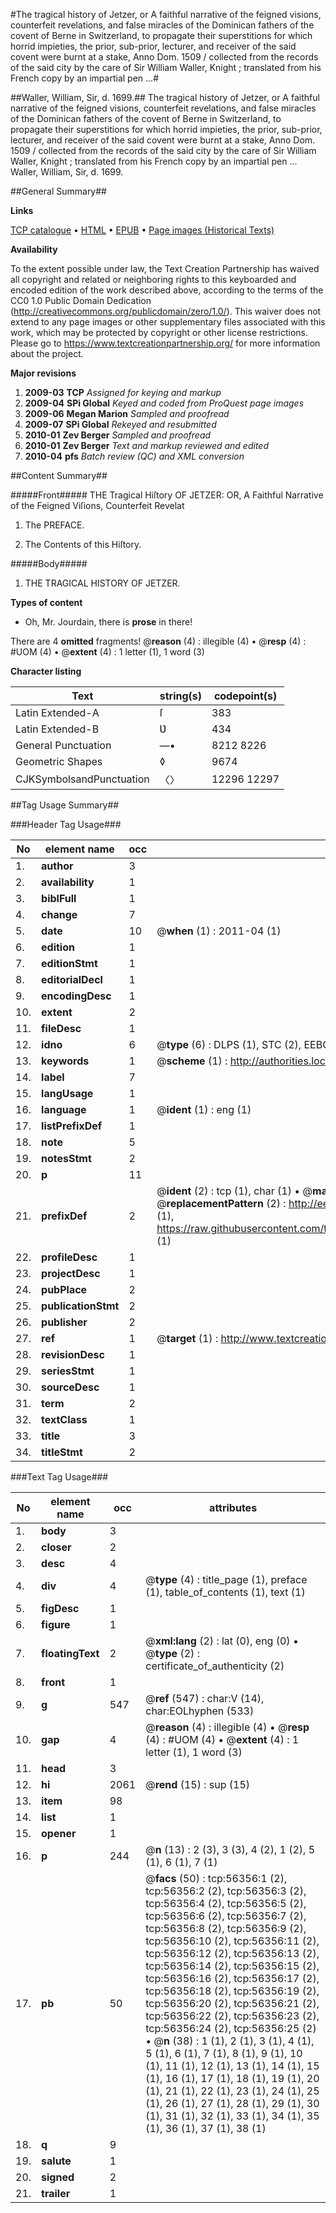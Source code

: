 #The tragical history of Jetzer, or A faithful narrative of the feigned visions, counterfeit revelations, and false miracles of the Dominican fathers of the covent of Berne in Switzerland, to propagate their superstitions for which horrid impieties, the prior, sub-prior, lecturer, and receiver of the said covent were burnt at a stake, Anno Dom. 1509 / collected from the records of the said city by the care of Sir William Waller, Knight ; translated from his French copy by an impartial pen ...#

##Waller, William, Sir, d. 1699.##
The tragical history of Jetzer, or A faithful narrative of the feigned visions, counterfeit revelations, and false miracles of the Dominican fathers of the covent of Berne in Switzerland, to propagate their superstitions for which horrid impieties, the prior, sub-prior, lecturer, and receiver of the said covent were burnt at a stake, Anno Dom. 1509 / collected from the records of the said city by the care of Sir William Waller, Knight ; translated from his French copy by an impartial pen ...
Waller, William, Sir, d. 1699.

##General Summary##

**Links**

[TCP catalogue](http://www.ota.ox.ac.uk/tcp/)  • 
[HTML](http://tei.it.ox.ac.uk/tcp/Texts-HTML/free/A67/A67363.html)  • 
[EPUB](http://tei.it.ox.ac.uk/tcp/Texts-EPUB/free/A67/A67363.epub) • 
[Page images (Historical Texts)](https://historicaltexts.jisc.ac.uk/eebo-12213531e)

**Availability**

To the extent possible under law, the Text Creation Partnership has waived all copyright and related or neighboring rights to this keyboarded and encoded edition of the work described above, according to the terms of the CC0 1.0 Public Domain Dedication (http://creativecommons.org/publicdomain/zero/1.0/). This waiver does not extend to any page images or other supplementary files associated with this work, which may be protected by copyright or other license restrictions. Please go to https://www.textcreationpartnership.org/ for more information about the project.

**Major revisions**

1. __2009-03__ __TCP__ *Assigned for keying and markup*
1. __2009-04__ __SPi Global__ *Keyed and coded from ProQuest page images*
1. __2009-06__ __Megan Marion__ *Sampled and proofread*
1. __2009-07__ __SPi Global__ *Rekeyed and resubmitted*
1. __2010-01__ __Zev Berger__ *Sampled and proofread*
1. __2010-01__ __Zev Berger__ *Text and markup reviewed and edited*
1. __2010-04__ __pfs__ *Batch review (QC) and XML conversion*

##Content Summary##

#####Front#####
THE Tragical Hiſtory OF JETZER: OR, A Faithful Narrative of the Feigned Viſions, Counterfeit Revelat
1. The PREFACE.

1. The Contents of this Hiſtory.

#####Body#####

1. THE TRAGICAL HISTORY OF JETZER.

**Types of content**

  * Oh, Mr. Jourdain, there is **prose** in there!

There are 4 **omitted** fragments! 
 @__reason__ (4) : illegible (4)  •  @__resp__ (4) : #UOM (4)  •  @__extent__ (4) : 1 letter (1), 1 word (3)

**Character listing**


|Text|string(s)|codepoint(s)|
|---|---|---|
|Latin Extended-A|ſ|383|
|Latin Extended-B|Ʋ|434|
|General Punctuation|—•|8212 8226|
|Geometric Shapes|◊|9674|
|CJKSymbolsandPunctuation|〈〉|12296 12297|

##Tag Usage Summary##

###Header Tag Usage###

|No|element name|occ|attributes|
|---|---|---|---|
|1.|__author__|3||
|2.|__availability__|1||
|3.|__biblFull__|1||
|4.|__change__|7||
|5.|__date__|10| @__when__ (1) : 2011-04 (1)|
|6.|__edition__|1||
|7.|__editionStmt__|1||
|8.|__editorialDecl__|1||
|9.|__encodingDesc__|1||
|10.|__extent__|2||
|11.|__fileDesc__|1||
|12.|__idno__|6| @__type__ (6) : DLPS (1), STC (2), EEBO-CITATION (1), OCLC (1), VID (1)|
|13.|__keywords__|1| @__scheme__ (1) : http://authorities.loc.gov/ (1)|
|14.|__label__|7||
|15.|__langUsage__|1||
|16.|__language__|1| @__ident__ (1) : eng (1)|
|17.|__listPrefixDef__|1||
|18.|__note__|5||
|19.|__notesStmt__|2||
|20.|__p__|11||
|21.|__prefixDef__|2| @__ident__ (2) : tcp (1), char (1)  •  @__matchPattern__ (2) : ([0-9\-]+):([0-9IVX]+) (1), (.+) (1)  •  @__replacementPattern__ (2) : http://eebo.chadwyck.com/downloadtiff?vid=$1&page=$2 (1), https://raw.githubusercontent.com/textcreationpartnership/Texts/master/tcpchars.xml#$1 (1)|
|22.|__profileDesc__|1||
|23.|__projectDesc__|1||
|24.|__pubPlace__|2||
|25.|__publicationStmt__|2||
|26.|__publisher__|2||
|27.|__ref__|1| @__target__ (1) : http://www.textcreationpartnership.org/docs/. (1)|
|28.|__revisionDesc__|1||
|29.|__seriesStmt__|1||
|30.|__sourceDesc__|1||
|31.|__term__|2||
|32.|__textClass__|1||
|33.|__title__|3||
|34.|__titleStmt__|2||


###Text Tag Usage###

|No|element name|occ|attributes|
|---|---|---|---|
|1.|__body__|3||
|2.|__closer__|2||
|3.|__desc__|4||
|4.|__div__|4| @__type__ (4) : title_page (1), preface (1), table_of_contents (1), text (1)|
|5.|__figDesc__|1||
|6.|__figure__|1||
|7.|__floatingText__|2| @__xml:lang__ (2) : lat (0), eng (0)  •  @__type__ (2) : certificate_of_authenticity (2)|
|8.|__front__|1||
|9.|__g__|547| @__ref__ (547) : char:V (14), char:EOLhyphen (533)|
|10.|__gap__|4| @__reason__ (4) : illegible (4)  •  @__resp__ (4) : #UOM (4)  •  @__extent__ (4) : 1 letter (1), 1 word (3)|
|11.|__head__|3||
|12.|__hi__|2061| @__rend__ (15) : sup (15)|
|13.|__item__|98||
|14.|__list__|1||
|15.|__opener__|1||
|16.|__p__|244| @__n__ (13) : 2 (3), 3 (3), 4 (2), 1 (2), 5 (1), 6 (1), 7 (1)|
|17.|__pb__|50| @__facs__ (50) : tcp:56356:1 (2), tcp:56356:2 (2), tcp:56356:3 (2), tcp:56356:4 (2), tcp:56356:5 (2), tcp:56356:6 (2), tcp:56356:7 (2), tcp:56356:8 (2), tcp:56356:9 (2), tcp:56356:10 (2), tcp:56356:11 (2), tcp:56356:12 (2), tcp:56356:13 (2), tcp:56356:14 (2), tcp:56356:15 (2), tcp:56356:16 (2), tcp:56356:17 (2), tcp:56356:18 (2), tcp:56356:19 (2), tcp:56356:20 (2), tcp:56356:21 (2), tcp:56356:22 (2), tcp:56356:23 (2), tcp:56356:24 (2), tcp:56356:25 (2)  •  @__n__ (38) : 1 (1), 2 (1), 3 (1), 4 (1), 5 (1), 6 (1), 7 (1), 8 (1), 9 (1), 10 (1), 11 (1), 12 (1), 13 (1), 14 (1), 15 (1), 16 (1), 17 (1), 18 (1), 19 (1), 20 (1), 21 (1), 22 (1), 23 (1), 24 (1), 25 (1), 26 (1), 27 (1), 28 (1), 29 (1), 30 (1), 31 (1), 32 (1), 33 (1), 34 (1), 35 (1), 36 (1), 37 (1), 38 (1)|
|18.|__q__|9||
|19.|__salute__|1||
|20.|__signed__|2||
|21.|__trailer__|1||

